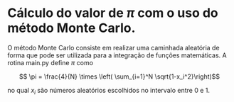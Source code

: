 # Cálculo do valor de $\pi$ com o uso do método Monte Carlo.


O método Monte Carlo consiste em realizar uma caminhada aleatória de forma que pode ser utilizada para a integração de funções matemáticas. A rotina main.py define $\pi$ como

$$ \pi = \frac{4}{N} \times \left( \sum_{i=1}^N \sqrt{1-x_i^2}\right)$$

no qual $x_i$ são números aleatórios escolhidos no intervalo entre $0$ e $1$.
